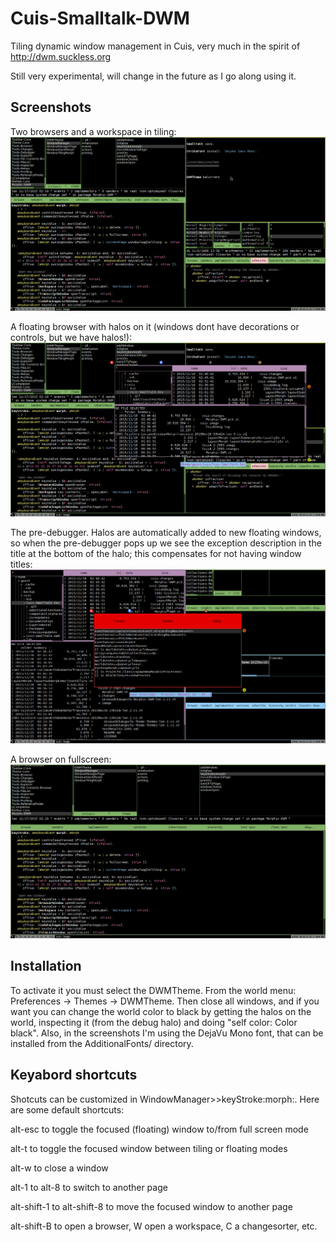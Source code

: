 # Cuis-Smalltalk-DWM
Tiling dynamic window management in Cuis, very much in the spirit of http://dwm.suckless.org

Still very experimental, will change in the future as I go along using it. 

## Screenshots

Two browsers and a workspace in tiling:
![alt tag](https://raw.githubusercontent.com/len/Cuis-Smalltalk-DWM/master/screenshots/dwm-0.png)

A floating browser with halos on it (windows dont have decorations or controls, but we have halos!):
![alt tag](https://raw.githubusercontent.com/len/Cuis-Smalltalk-DWM/master/screenshots/dwm-1.png)

The pre-debugger. Halos are automatically added to new floating windows, so when the pre-debugger pops up we see the exception description in the title at the bottom of the halo; this compensates for not having window titles:
![alt tag](https://raw.githubusercontent.com/len/Cuis-Smalltalk-DWM/master/screenshots/dwm-2.png)

A browser on fullscreen:
![alt tag](https://raw.githubusercontent.com/len/Cuis-Smalltalk-DWM/master/screenshots/dwm-3.png)

## Installation

To activate it you must select the DWMTheme. From the world menu: Preferences -> Themes -> DWMTheme. Then close all windows, and if you want you can change the world color to black by getting the halos on the world, inspecting it (from the debug halo) and doing "self color: Color black". Also, in the screenshots I'm using the DejaVu Mono font, that can
be installed from the AdditionalFonts/ directory.

## Keyabord shortcuts

Shotcuts can be customized in WindowManager>>keyStroke:morph:. Here are some default shortcuts:

alt-esc to toggle the focused (floating) window to/from full screen mode

alt-t to toggle the focused window between tiling or floating modes

alt-w to close a window

alt-1 to alt-8 to switch to another page

alt-shift-1 to alt-shift-8 to move the focused window to another page

alt-shift-B to open a browser, W open a workspace, C a changesorter, etc.

